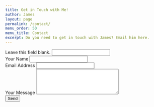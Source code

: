```yaml
---
title: Get in Touch with Me!
author: James
layout: page
permalink: /contact/
menu_order: 50
menu_title: Contact
excerpt: Do you need to get in touch with James? Email him here.
---
```


<div id="form-message"></div>
<form class="form form--contact" id="contact-form" method="POST" action="https://api.jdsteinbach.com/mail/">
  <div class="catch-flies hidden" aria-hidden="true">
    <label for="web">Leave this field blank.</label>
    <input type="text" id="web" class="sweetinput" name="web" />
  </div>
  <div class="form__field">
    <label class="form__label" for="name">Your Name</label>
    <input type="text" id="name" class="form__input form__input--name" name="name" required />
  </div>
  <div class="form__field">
    <label class="form__label" for="email">Email Address</label>
    <input type="email" class="form__input form__input--email" id="email" name="email" required />
  </div>
  <div class="form__field">
    <label class="form__label" for="message">Your Message</label>
    <textarea name="message" id="message" cols="30" rows="5" class="form__input form__input--message" required></textarea>
  </div>
  <input class="form__submit" id="contact-form-submit" type="submit" value="Send" />
</form>

